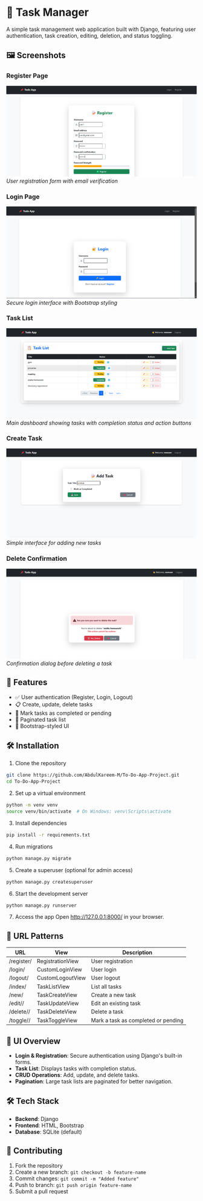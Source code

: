 # 📝 Task Manager

A simple task management web application built with Django, featuring user authentication, task creation, editing, deletion, and status toggling.

## 🖼️ Screenshots

### Register Page
![Register Page](/screenshots/register.png)
*User registration form with email verification*

### Login Page
![Login Page](/screenshots/login.png)
*Secure login interface with Bootstrap styling*

### Task List
![Task List](/screenshots/task_list.png)
*Main dashboard showing tasks with completion status and action buttons*

### Create Task
![Create Task](/screenshots/create_task.png)
*Simple interface for adding new tasks*

### Delete Confirmation
![Delete Task](/screenshots/delete_task.png)
*Confirmation dialog before deleting a task*

## 🚀 Features
- ✅ User authentication (Register, Login, Logout)
- 📋 Create, update, delete tasks
- 🔄 Mark tasks as completed or pending
- 📄 Paginated task list
- 🎨 Bootstrap-styled UI

## 🛠 Installation

1. Clone the repository
```bash
git clone https://github.com/AbdulKareem-M/To-Do-App-Project.git
cd To-Do-App-Project
```

2. Set up a virtual environment
```bash
python -m venv venv
source venv/bin/activate  # On Windows: venv\Scripts\activate
```

3. Install dependencies
```bash
pip install -r requirements.txt
```

4. Run migrations
```bash
python manage.py migrate
```

5. Create a superuser (optional for admin access)
```bash
python manage.py createsuperuser
```

6. Start the development server
```bash
python manage.py runserver
```

7. Access the app
Open http://127.0.0.1:8000/ in your browser.

## 📌 URL Patterns

| URL | View | Description |
|-----|------|-------------|
| /register/ | RegistrationView | User registration |
| /login/ | CustomLoginView | User login |
| /logout/ | CustomLogoutView | User logout |
| /index/ | TaskListView | List all tasks |
| /new/ | TaskCreateView | Create a new task |
| /edit/<pk>/ | TaskUpdateView | Edit an existing task |
| /delete/<pk>/ | TaskDeleteView | Delete a task |
| /toggle/<pk>/ | TaskToggleView | Mark a task as completed or pending |

## 🎨 UI Overview
- **Login & Registration**: Secure authentication using Django's built-in forms.
- **Task List**: Displays tasks with completion status.
- **CRUD Operations**: Add, update, and delete tasks.
- **Pagination**: Large task lists are paginated for better navigation.

## 🛠 Tech Stack
- **Backend**: Django
- **Frontend**: HTML, Bootstrap
- **Database**: SQLite (default)

## 🤝 Contributing
1. Fork the repository
2. Create a new branch: `git checkout -b feature-name`
3. Commit changes: `git commit -m "Added feature"`
4. Push to branch: `git push origin feature-name`
5. Submit a pull request
